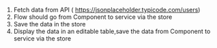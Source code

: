 1. Fetch data from API (
https://jsonplaceholder.typicode.com/users)
2. Flow should go from Component to service via the store
3. Save the data in the store
4. Display the data in an editable table,save the data from Component to service via the store
